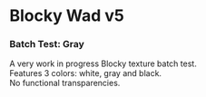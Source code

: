 # Blocky Wad v5   
### Batch Test: Gray
A very work in progress Blocky texture batch test.  
Features 3 colors: white, gray and black.  
No functional transparencies.
